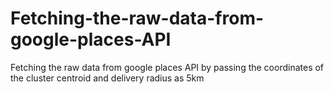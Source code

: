 # Fetching-the-raw-data-from-google-places-API
Fetching the raw data from google places API by passing the coordinates of the cluster centroid and delivery radius as 5km
